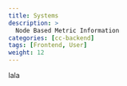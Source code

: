 ```yaml
---
title: Systems
description: >
  Node Based Metric Information
categories: [cc-backend]
tags: [Frontend, User]
weight: 12
---
```


lala
